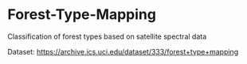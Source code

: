 # Forest-Type-Mapping
Classification of forest types based on satellite spectral data

Dataset: https://archive.ics.uci.edu/dataset/333/forest+type+mapping
